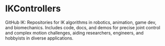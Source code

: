 # IKControllers
GitHub IK: Repositories for IK algorithms in robotics, animation, game dev, and biomechanics. Includes code, docs, and demos for precise joint control and complex motion challenges, aiding researchers, engineers, and hobbyists in diverse applications.
